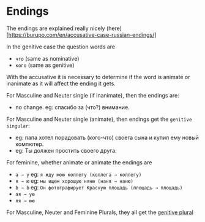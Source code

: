 # Endings

The endings are explained really nicely (here)[https://burupo.com/en/accusative-case-russian-endings/]

In the genitive case the question words are 
- `что` (same as nominative)
- `кого` (same as genitive)

With the accusative it is necessary to determine if the word is animate or inanimate as it will affect the ending it gets. 

For Masculine and Neuter single (if inanimate), then the endings are: 
- no change. eg: спасибо за (что?) внимание.

For Masculine and Neuter single (animate), then endings get the `genitive singular`:
- eg: папа хотел порадовать (кого-что) своега сына и купил ему новый компютер.
- eg: Ты должен простить своего друга.
  
For feminine, whether animate or animate the endings are
- `a → у` eg: `я жду мою коллегу (коллега → коллегу)`
- `я → ю` eg: `мы ищем хорошую няню (наня → наню)`
- `b → b` eg: `Он фотографирует Красную площадь (площадь → площадь)`
- `ая → ую` 
- `яя → юю`

For Masculine, Neuter and Feminine Plurals, they all get the [genitive plural](https://github.com/Blargian/ruski-b1/blob/master/notes/genitive_case/endings.md)
